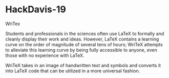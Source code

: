 # HackDavis-19

WriTex

Students and professionals in the sciences often use LaTeX to formally and cleanly display their work and ideas. However, LaTeX contains a learning curve on the order of magnitude of several tens of hours; WriTeX attempts to alleviate this learning curve by being fully accessible to anyone, even those with no experience with LaTeX. 

WriTeX takes in an image of handwritten text and symbols and converts it into LaTeX code that can be utilized in a more universal fashion. 
